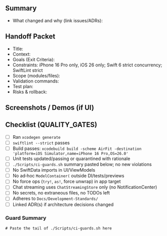 ## Summary
- What changed and why (link issues/ADRs):

## Handoff Packet
- Title: 
- Context: 
- Goals (Exit Criteria): 
- Constraints: iPhone 16 Pro only, iOS 26 only; Swift 6 strict concurrency; SwiftLint strict
- Scope (modules/files): 
- Validation commands: 
- Test plan: 
- Risks & rollback: 

## Screenshots / Demos (if UI)

## Checklist (QUALITY_GATES)
- [ ] Ran `xcodegen generate`
- [ ] `swiftlint --strict` passes
- [ ] Build passes: `xcodebuild build -scheme AirFit -destination 'platform=iOS Simulator,name=iPhone 16 Pro,OS=26.0'`
- [ ] Unit tests updated/passing or quarantined with rationale
- [ ] `./Scripts/ci-guards.sh` summary pasted below; no new violations
- [ ] No SwiftData imports in UI/ViewModels
- [ ] No ad‑hoc `ModelContainer(` outside DI/tests/previews
- [ ] No force ops (`try!`, `as!`, force unwrap) in app target
- [ ] Chat streaming uses `ChatStreamingStore` only (no NotificationCenter)
- [ ] No secrets, no extraneous files, no TODOs left
- [ ] Adheres to `Docs/Development-Standards/`
- [ ] Linked ADR(s) if architecture decisions changed

### Guard Summary
```
# Paste the tail of ./Scripts/ci-guards.sh here
```
